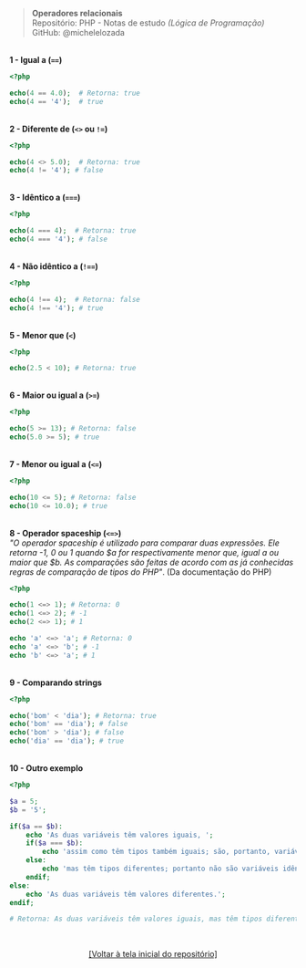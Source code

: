 > **Operadores relacionais**     
> Repositório: PHP - Notas de estudo *(Lógica de Programação)*      
> GitHub: @michelelozada
&nbsp;
     
&nbsp;      
**1 - Igual a (`==`)**
```php
<?php 

echo(4 == 4.0);  # Retorna: true
echo(4 == '4');  # true
```
&nbsp;
&nbsp;    
**2 - Diferente de (`<>` ou `!=`)**
```php
<?php 

echo(4 <> 5.0);  # Retorna: true
echo(4 != '4'); # false
```
&nbsp;
&nbsp;    
**3 - Idêntico a (`===`)**
```php
<?php 

echo(4 === 4);  # Retorna: true
echo(4 === '4'); # false
```
&nbsp;
&nbsp;    
**4 - Não idêntico a (`!==`)**
```php
<?php 

echo(4 !== 4);  # Retorna: false
echo(4 !== '4'); # true
```
&nbsp;
&nbsp;    
**5 - Menor que (`<`)**
```php
<?php 

echo(2.5 < 10); # Retorna: true
```
&nbsp;
&nbsp;    
**6 - Maior ou igual a (`>=`)**
```php
<?php 

echo(5 >= 13); # Retorna: false
echo(5.0 >= 5); # true
```
&nbsp;
&nbsp;    
**7 - Menor ou igual a (`<=`)**
```php
<?php 

echo(10 <= 5); # Retorna: false
echo(10 <= 10.0); # true
```
&nbsp;
&nbsp;    
**8 - Operador spaceship (`<=>`)**  
*"O operador spaceship é utilizado para comparar duas expressões. Ele retorna -1, 0 ou 1 quando $a for respectivamente
menor que, igual a ou maior que $b. As comparações são feitas de acordo com as já conhecidas regras de comparação de
tipos do PHP"*. (Da documentação do PHP)
```php
<?php 

echo(1 <=> 1); # Retorna: 0
echo(1 <=> 2); # -1
echo(2 <=> 1); # 1

echo 'a' <=> 'a'; # Retorna: 0
echo 'a' <=> 'b'; # -1
echo 'b' <=> 'a'; # 1
```
&nbsp;
&nbsp;    
**9 - Comparando strings**
```php
<?php 

echo('bom' < 'dia'); # Retorna: true
echo('bom' == 'dia'); # false
echo('bom' > 'dia'); # false
echo('dia' == 'dia'); # true
```
&nbsp;
&nbsp;    
**10 - Outro exemplo**
```php
<?php 

$a = 5; 
$b = '5'; 

if($a == $b):  
    echo 'As duas variáveis têm valores iguais, ';
	if($a === $b): 
		echo 'assim como têm tipos também iguais; são, portanto, variáveis idênticas.';
	else:
		echo 'mas têm tipos diferentes; portanto não são variáveis idênticas.';
	endif; 
else:
	echo 'As duas variáveis têm valores diferentes.';
endif; 

# Retorna: As duas variáveis têm valores iguais, mas têm tipos diferentes; portanto não são variáveis idênticas.
```

&nbsp;

<div align="center">
<a href="https://github.com/michelelozada/PHP-Study-Notes">[Voltar à tela inicial do repositório]</a>
</div>